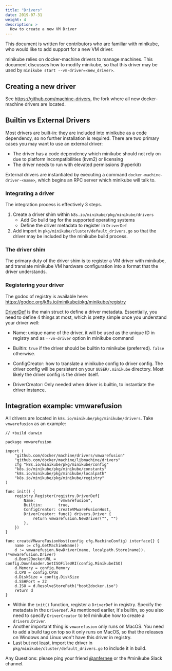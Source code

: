 ```yaml
---
title: "Drivers"
date: 2019-07-31
weight: 4
description: >
  How to create a new VM Driver
---
```


This document is written for contributors who are familiar with minikube, who would like to add support for a new VM driver.

minikube relies on docker-machine drivers to manage machines. This document discusses how to modify minikube, so that this driver may be used by `minikube start --vm-driver=<new_driver>`.

## Creating a new driver

See <https://github.com/machine-drivers>, the fork where all new docker-machine drivers are located.

## Builtin vs External Drivers

Most drivers are built-in: they are included into minikube as a code dependency, so no further
installation is required. There are two primary cases you may want to use an external driver:

- The driver has a code dependency which minikube should not rely on due to platform incompatibilities (kvm2) or licensing
- The driver needs to run with elevated permissions (hyperkit)

External drivers are instantiated by executing a command `docker-machine-driver-<name>`, which begins an RPC server which minikube will talk to.

### Integrating a driver

The integration process is effectively 3 steps.

1. Create a driver shim within `k8s.io/minikube/pkg/minikube/drivers`
   - Add Go build tag for the supported operating systems
   - Define the driver metadata to register in `DriverDef`
2. Add import in `pkg/minikube/cluster/default_drivers.go` so that the driver may be included by the minikube build process.

### The driver shim

The primary duty of the driver shim is to register a VM driver with minikube, and translate minikube VM hardware configuration into a format that the driver understands.

### Registering your driver

The godoc of registry is available here: <https://godoc.org/k8s.io/minikube/pkg/minikube/registry>

[DriverDef](https://godoc.org/k8s.io/minikube/pkg/minikube/registry#DriverDef) is the main
struct to define a driver metadata. Essentially, you need to define 4 things at most, which is
pretty simple once you understand your driver well:

- Name: unique name of the driver, it will be used as the unique ID in registry and as
`--vm-driver` option in minikube command

- Builtin: `true` if the driver should be builtin to minikube (preferred). `false` otherwise.

- ConfigCreator: how to translate a minikube config to driver config. The driver config will be persistent
on your `$USER/.minikube` directory. Most likely the driver config is the driver itself.

- DriverCreator: Only needed when driver is builtin, to instantiate the driver instance.

## Integration example: vmwarefusion

All drivers are located in `k8s.io/minikube/pkg/minikube/drivers`. Take `vmwarefusion` as an example:

```golang
// +build darwin

package vmwarefusion

import (
    "github.com/docker/machine/drivers/vmwarefusion"
    "github.com/docker/machine/libmachine/drivers"
    cfg "k8s.io/minikube/pkg/minikube/config"
    "k8s.io/minikube/pkg/minikube/constants"
    "k8s.io/minikube/pkg/minikube/localpath"
    "k8s.io/minikube/pkg/minikube/registry"
)

func init() {
    registry.Register(registry.DriverDef{
        Name:          "vmwarefusion",
        Builtin:       true,
        ConfigCreator: createVMwareFusionHost,
        DriverCreator: func() drivers.Driver {
            return vmwarefusion.NewDriver("", "")
        },
    })
}

func createVMwareFusionHost(config cfg.MachineConfig) interface{} {
    name := cfg.GetMachineName()
    d := vmwarefusion.NewDriver(name, localpath.Store(name)).(*vmwarefusion.Driver)
    d.Boot2DockerURL = config.Downloader.GetISOFileURI(config.MinikubeISO)
    d.Memory = config.Memory
    d.CPU = config.CPUs
    d.DiskSize = config.DiskSize
    d.SSHPort = 22
    d.ISO = d.ResolveStorePath("boot2docker.iso")
    return d
}
```

- Within the `init()` function, register a `DriverDef` in registry. Specify the metadata in the `DriverDef`. As mentioned
earlier, it's builtin, so you also need to specify `DriverCreator` to tell minikube how to create a `drivers.Driver`.
- Another important thing is `vmwarefusion` only runs on MacOS. You need to add a build tag on top so it only
runs on MacOS, so that the releases on Windows and Linux won't have this driver in registry.
- Last but not least, import the driver in `pkg/minikube/cluster/default_drivers.go` to include it in build.

Any Questions: please ping your friend [@anfernee](https://github.com/anfernee) or the #minikube Slack channel.

